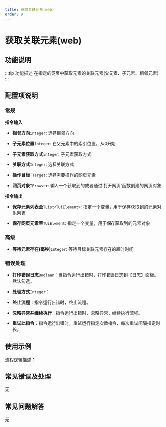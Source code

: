 ```yaml
---
title: 获取关联元素(web)
order: 9
---
```


# 获取关联元素(web)

## 功能说明

:::tip 功能描述
在指定的网页中获取元素的关联元素(父元素、子元素、相邻元素)
:::

## 配置项说明

### 常规

**指令输入**

- **相邻方向**`integer`: 选择相邻方向

- **子元素位置**`Integer`: 在父元素中的索引位置，从0开始

- **子元素获取方式**`integer`: 子元素获取方式

- **关联方式**`Integer`: 选择关联方式

- **操作目标**`TTarget`: 选择需要操作的网页元素

- **网页对象**`TBrowser`: 输入一个获取到的或者通过'打开网页'函数创建的网页对象


**指令输出**

- **保存元素列表至**`TList<TUiElement>`: 指定一个变量，用于保存获取到的元素对象列表

- **保存网页元素至**`TUiElement`: 指定一个变量，用于保存获取到的元素对象

### 高级

- **等待元素存在(毫秒)**`Integer`: 等待目标关联元素存在的超时时间

### 错误处理

- **打印错误日志**`Boolean`：当指令运行出错时，打印错误日志到【日志】面板。默认勾选。

- **处理方式**`Integer`：

 - **终止流程**：指令运行出错时，终止流程。

 - **忽略异常并继续执行**：指令运行出错时，忽略异常，继续执行流程。

 - **重试此指令**：指令运行出错时，重试运行指定次数指令，每次重试间隔指定时长。

## 使用示例

流程逻辑描述：

## 常见错误及处理

无

## 常见问题解答

无

